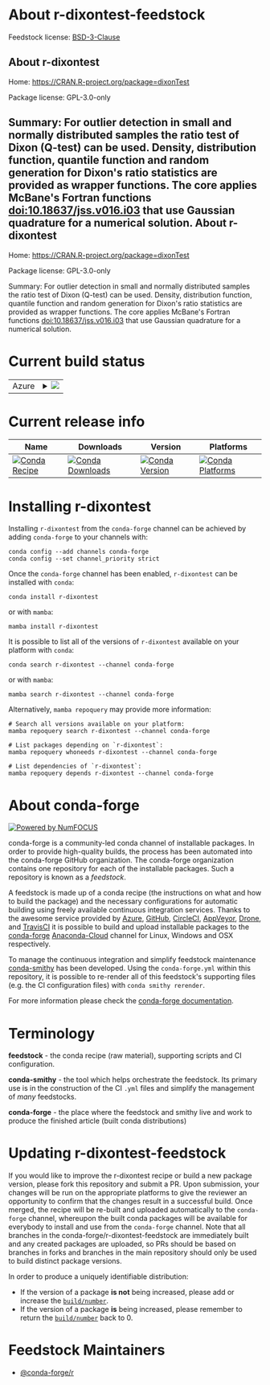 About r-dixontest-feedstock
===========================

Feedstock license: [BSD-3-Clause](https://github.com/conda-forge/r-dixontest-feedstock/blob/main/LICENSE.txt)

About r-dixontest
-----------------

Home: https://CRAN.R-project.org/package=dixonTest

Package license: GPL-3.0-only

Summary: For outlier detection in small and normally distributed samples the ratio test of Dixon (Q-test) can be used. Density, distribution function, quantile function and random generation for Dixon's ratio statistics are provided as wrapper functions. The core applies McBane's Fortran functions <doi:10.18637/jss.v016.i03> that use Gaussian quadrature for a numerical solution.
About r-dixontest
-----------------

Home: https://CRAN.R-project.org/package=dixonTest

Package license: GPL-3.0-only

Summary: For outlier detection in small and normally distributed samples the ratio test of Dixon (Q-test) can be used. Density, distribution function, quantile function and random generation for Dixon's ratio statistics are provided as wrapper functions. The core applies McBane's Fortran functions <doi:10.18637/jss.v016.i03> that use Gaussian quadrature for a numerical solution.

Current build status
====================


<table>
    
  <tr>
    <td>Azure</td>
    <td>
      <details>
        <summary>
          <a href="https://dev.azure.com/conda-forge/feedstock-builds/_build/latest?definitionId=17849&branchName=main">
            <img src="https://dev.azure.com/conda-forge/feedstock-builds/_apis/build/status/r-dixontest-feedstock?branchName=main">
          </a>
        </summary>
        <table>
          <thead><tr><th>Variant</th><th>Status</th></tr></thead>
          <tbody><tr>
              <td>linux_64_r_base4.2</td>
              <td>
                <a href="https://dev.azure.com/conda-forge/feedstock-builds/_build/latest?definitionId=17849&branchName=main">
                  <img src="https://dev.azure.com/conda-forge/feedstock-builds/_apis/build/status/r-dixontest-feedstock?branchName=main&jobName=linux&configuration=linux%20linux_64_r_base4.2" alt="variant">
                </a>
              </td>
            </tr><tr>
              <td>linux_64_r_base4.3</td>
              <td>
                <a href="https://dev.azure.com/conda-forge/feedstock-builds/_build/latest?definitionId=17849&branchName=main">
                  <img src="https://dev.azure.com/conda-forge/feedstock-builds/_apis/build/status/r-dixontest-feedstock?branchName=main&jobName=linux&configuration=linux%20linux_64_r_base4.3" alt="variant">
                </a>
              </td>
            </tr><tr>
              <td>osx_64_r_base4.2</td>
              <td>
                <a href="https://dev.azure.com/conda-forge/feedstock-builds/_build/latest?definitionId=17849&branchName=main">
                  <img src="https://dev.azure.com/conda-forge/feedstock-builds/_apis/build/status/r-dixontest-feedstock?branchName=main&jobName=osx&configuration=osx%20osx_64_r_base4.2" alt="variant">
                </a>
              </td>
            </tr><tr>
              <td>osx_64_r_base4.3</td>
              <td>
                <a href="https://dev.azure.com/conda-forge/feedstock-builds/_build/latest?definitionId=17849&branchName=main">
                  <img src="https://dev.azure.com/conda-forge/feedstock-builds/_apis/build/status/r-dixontest-feedstock?branchName=main&jobName=osx&configuration=osx%20osx_64_r_base4.3" alt="variant">
                </a>
              </td>
            </tr><tr>
              <td>win_64</td>
              <td>
                <a href="https://dev.azure.com/conda-forge/feedstock-builds/_build/latest?definitionId=17849&branchName=main">
                  <img src="https://dev.azure.com/conda-forge/feedstock-builds/_apis/build/status/r-dixontest-feedstock?branchName=main&jobName=win&configuration=win%20win_64_" alt="variant">
                </a>
              </td>
            </tr>
          </tbody>
        </table>
      </details>
    </td>
  </tr>
</table>

Current release info
====================

| Name | Downloads | Version | Platforms |
| --- | --- | --- | --- |
| [![Conda Recipe](https://img.shields.io/badge/recipe-r--dixontest-green.svg)](https://anaconda.org/conda-forge/r-dixontest) | [![Conda Downloads](https://img.shields.io/conda/dn/conda-forge/r-dixontest.svg)](https://anaconda.org/conda-forge/r-dixontest) | [![Conda Version](https://img.shields.io/conda/vn/conda-forge/r-dixontest.svg)](https://anaconda.org/conda-forge/r-dixontest) | [![Conda Platforms](https://img.shields.io/conda/pn/conda-forge/r-dixontest.svg)](https://anaconda.org/conda-forge/r-dixontest) |

Installing r-dixontest
======================

Installing `r-dixontest` from the `conda-forge` channel can be achieved by adding `conda-forge` to your channels with:

```
conda config --add channels conda-forge
conda config --set channel_priority strict
```

Once the `conda-forge` channel has been enabled, `r-dixontest` can be installed with `conda`:

```
conda install r-dixontest
```

or with `mamba`:

```
mamba install r-dixontest
```

It is possible to list all of the versions of `r-dixontest` available on your platform with `conda`:

```
conda search r-dixontest --channel conda-forge
```

or with `mamba`:

```
mamba search r-dixontest --channel conda-forge
```

Alternatively, `mamba repoquery` may provide more information:

```
# Search all versions available on your platform:
mamba repoquery search r-dixontest --channel conda-forge

# List packages depending on `r-dixontest`:
mamba repoquery whoneeds r-dixontest --channel conda-forge

# List dependencies of `r-dixontest`:
mamba repoquery depends r-dixontest --channel conda-forge
```


About conda-forge
=================

[![Powered by
NumFOCUS](https://img.shields.io/badge/powered%20by-NumFOCUS-orange.svg?style=flat&colorA=E1523D&colorB=007D8A)](https://numfocus.org)

conda-forge is a community-led conda channel of installable packages.
In order to provide high-quality builds, the process has been automated into the
conda-forge GitHub organization. The conda-forge organization contains one repository
for each of the installable packages. Such a repository is known as a *feedstock*.

A feedstock is made up of a conda recipe (the instructions on what and how to build
the package) and the necessary configurations for automatic building using freely
available continuous integration services. Thanks to the awesome service provided by
[Azure](https://azure.microsoft.com/en-us/services/devops/), [GitHub](https://github.com/),
[CircleCI](https://circleci.com/), [AppVeyor](https://www.appveyor.com/),
[Drone](https://cloud.drone.io/welcome), and [TravisCI](https://travis-ci.com/)
it is possible to build and upload installable packages to the
[conda-forge](https://anaconda.org/conda-forge) [Anaconda-Cloud](https://anaconda.org/)
channel for Linux, Windows and OSX respectively.

To manage the continuous integration and simplify feedstock maintenance
[conda-smithy](https://github.com/conda-forge/conda-smithy) has been developed.
Using the ``conda-forge.yml`` within this repository, it is possible to re-render all of
this feedstock's supporting files (e.g. the CI configuration files) with ``conda smithy rerender``.

For more information please check the [conda-forge documentation](https://conda-forge.org/docs/).

Terminology
===========

**feedstock** - the conda recipe (raw material), supporting scripts and CI configuration.

**conda-smithy** - the tool which helps orchestrate the feedstock.
                   Its primary use is in the construction of the CI ``.yml`` files
                   and simplify the management of *many* feedstocks.

**conda-forge** - the place where the feedstock and smithy live and work to
                  produce the finished article (built conda distributions)


Updating r-dixontest-feedstock
==============================

If you would like to improve the r-dixontest recipe or build a new
package version, please fork this repository and submit a PR. Upon submission,
your changes will be run on the appropriate platforms to give the reviewer an
opportunity to confirm that the changes result in a successful build. Once
merged, the recipe will be re-built and uploaded automatically to the
`conda-forge` channel, whereupon the built conda packages will be available for
everybody to install and use from the `conda-forge` channel.
Note that all branches in the conda-forge/r-dixontest-feedstock are
immediately built and any created packages are uploaded, so PRs should be based
on branches in forks and branches in the main repository should only be used to
build distinct package versions.

In order to produce a uniquely identifiable distribution:
 * If the version of a package **is not** being increased, please add or increase
   the [``build/number``](https://docs.conda.io/projects/conda-build/en/latest/resources/define-metadata.html#build-number-and-string).
 * If the version of a package **is** being increased, please remember to return
   the [``build/number``](https://docs.conda.io/projects/conda-build/en/latest/resources/define-metadata.html#build-number-and-string)
   back to 0.

Feedstock Maintainers
=====================

* [@conda-forge/r](https://github.com/conda-forge/r/)

